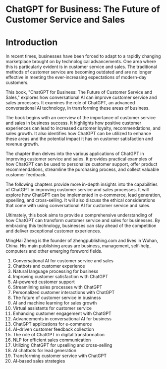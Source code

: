# ChatGPT for Business: The Future of Customer Service and Sales

# Introduction

In recent times, businesses have been forced to adapt to a rapidly changing marketplace brought on by technological advancements. One area where this is particularly evident is in customer service and sales. The traditional methods of customer service are becoming outdated and are no longer effective in meeting the ever-increasing expectations of modern-day customers.

This book, "ChatGPT for Business: The Future of Customer Service and Sales," explores how conversational AI can improve customer service and sales processes. It examines the role of ChatGPT, an advanced conversational AI technology, in transforming these areas of business.

The book begins with an overview of the importance of customer service and sales in business success. It highlights how positive customer experiences can lead to increased customer loyalty, recommendations, and sales growth. It also identifies how ChatGPT can be utilized to enhance these areas and the potential impact it has on customer satisfaction and revenue growth.

The chapter then delves into the various applications of ChatGPT in improving customer service and sales. It provides practical examples of how ChatGPT can be used to personalize customer support, offer product recommendations, streamline the purchasing process, and collect valuable customer feedback.

The following chapters provide more in-depth insights into the capabilities of ChatGPT in improving customer service and sales processes. It will explore how ChatGPT can be implemented in e-commerce, lead generation, upselling, and cross-selling. It will also discuss the ethical considerations that come with using conversational AI for customer service and sales.

Ultimately, this book aims to provide a comprehensive understanding of how ChatGPT can transform customer service and sales for businesses. By embracing this technology, businesses can stay ahead of the competition and deliver exceptional customer experiences.

MingHai Zheng is the founder of zhengpublishing.com and lives in Wuhan, China. His main publishing areas are business, management, self-help, computers and other emerging foreword fields.



1. Conversational AI for customer service and sales
2. Chatbots and customer experience
3. Natural language processing for business
4. Improving customer satisfaction with ChatGPT
5. AI-powered customer support
6. Streamlining sales processes with ChatGPT
7. Personalized customer interactions with ChatGPT
8. The future of customer service in business
9. AI and machine learning for sales growth
10. Virtual assistants for customer service
11. Enhancing customer engagement with ChatGPT
12. Advancements in conversational AI for business
13. ChatGPT applications for e-commerce
14. AI-driven customer feedback collection
15. The role of ChatGPT in digital transformation
16. NLP for efficient sales communication
17. Utilizing ChatGPT for upselling and cross-selling
18. AI chatbots for lead generation
19. Transforming customer service with ChatGPT
20. AI-based sales strategies

